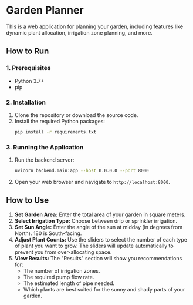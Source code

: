 # Garden Planner

This is a web application for planning your garden, including features like dynamic plant allocation, irrigation zone planning, and more.

## How to Run

### 1. Prerequisites

- Python 3.7+
- pip

### 2. Installation

1.  Clone the repository or download the source code.
2.  Install the required Python packages:
    ```bash
    pip install -r requirements.txt
    ```

### 3. Running the Application

1.  Run the backend server:
    ```bash
    uvicorn backend.main:app --host 0.0.0.0 --port 8000
    ```
2.  Open your web browser and navigate to `http://localhost:8000`.

## How to Use

1.  **Set Garden Area:** Enter the total area of your garden in square meters.
2.  **Select Irrigation Type:** Choose between drip or sprinkler irrigation.
3.  **Set Sun Angle:** Enter the angle of the sun at midday (in degrees from North). 180 is South-facing.
4.  **Adjust Plant Counts:** Use the sliders to select the number of each type of plant you want to grow. The sliders will update automatically to prevent you from over-allocating space.
5.  **View Results:** The "Results" section will show you recommendations for:
    -   The number of irrigation zones.
    -   The required pump flow rate.
    -   The estimated length of pipe needed.
    -   Which plants are best suited for the sunny and shady parts of your garden.
